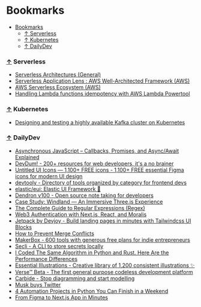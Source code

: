 # Bookmarks

- [Bookmarks](#bookmarks)
    - [↑ Serverless](#-serverless)
    - [↑ Kubernetes](#-kubernetes)
    - [↑ DailyDev](#-dailydev)

<a name="serverless"></a>

### [↑](#bookmarks) Serverless

- [Serverless Architectures (General)](https://martinfowler.com/articles/serverless.html)
- [Serverless Application Lens : AWS Well-Architected Framework (AWS)](https://docs.aws.amazon.com/wellarchitected/latest/serverless-applications-lens/wellarchitected-serverless-applications-lens.pdf)
- [AWS Serverless Ecosystem (AWS)](https://lumigo.io/aws-serverless-ecosystem/)
- [Handling Lambda functions idempotency with AWS Lambda Powertool](https://aws.amazon.com/blogs/compute/handling-lambda-functions-idempotency-with-aws-lambda-powertools/)

<a name="kubernetes"></a>

### [↑](#bookmarks) Kubernetes

- [Designing and testing a highly available Kafka cluster on Kubernetes](https://learnk8s.io/kafka-ha-kubernetes)

<a name="dailydev"></a>

### [↑](#bookmarks) DailyDev
<!-- DAILYDEV-BOOKMARKS:START -->
- [Asynchronous JavaScript – Callbacks, Promises, and Async/Await Explained](https://app.daily.dev/posts/N1TeFqlYe?utm_source=rss&utm_medium=bookmarks&utm_campaign=I9dDe5CQwr5psfm90zee4)
- [DevDum! - 200+ resources for web developers, it&#39;s a no brainer](https://app.daily.dev/posts/QbzR9xygF?utm_source=rss&utm_medium=bookmarks&utm_campaign=I9dDe5CQwr5psfm90zee4)
- [Untitled UI Icons — 1,100+ FREE icons - 1,100+ FREE essential Figma icons for modern UI design](https://app.daily.dev/posts/Gd3htO8F8?utm_source=rss&utm_medium=bookmarks&utm_campaign=I9dDe5CQwr5psfm90zee4)
- [devtooly - Directory of tools organized by category for frontend devs](https://app.daily.dev/posts/azvWzECKB?utm_source=rss&utm_medium=bookmarks&utm_campaign=I9dDe5CQwr5psfm90zee4)
- [elastic/eui: Elastic UI Framework 🙌](https://app.daily.dev/posts/f-LrmofQ9?utm_source=rss&utm_medium=bookmarks&utm_campaign=I9dDe5CQwr5psfm90zee4)
- [Dendron v100 - Open source note taking for developers](https://app.daily.dev/posts/2R6WlOjJW?utm_source=rss&utm_medium=bookmarks&utm_campaign=I9dDe5CQwr5psfm90zee4)
- [Case Study: Windland — An Immersive Three.js Experience](https://app.daily.dev/posts/2jyJ9gDUm?utm_source=rss&utm_medium=bookmarks&utm_campaign=I9dDe5CQwr5psfm90zee4)
- [The Complete Guide to Regular Expressions &lpar;Regex&rpar;](https://app.daily.dev/posts/4wkqhDPAP?utm_source=rss&utm_medium=bookmarks&utm_campaign=I9dDe5CQwr5psfm90zee4)
- [Web3 Authentication with Next.js, React, and Moralis](https://app.daily.dev/posts/XAKnUOvmb?utm_source=rss&utm_medium=bookmarks&utm_campaign=I9dDe5CQwr5psfm90zee4)
- [Jetpack by Devjoy - Build landing pages in minutes with Tailwindcss UI Blocks](https://app.daily.dev/posts/Ol-p30VeZ?utm_source=rss&utm_medium=bookmarks&utm_campaign=I9dDe5CQwr5psfm90zee4)
- [How to Prevent Merge Conflicts](https://app.daily.dev/posts/JmreT783r?utm_source=rss&utm_medium=bookmarks&utm_campaign=I9dDe5CQwr5psfm90zee4)
- [MakerBox - 600 tools with generous free plans for indie entrepreneurs](https://app.daily.dev/posts/oBUL-ZYxz?utm_source=rss&utm_medium=bookmarks&utm_campaign=I9dDe5CQwr5psfm90zee4)
- [Secli - A CLI to store secrets locally](https://app.daily.dev/posts/kX_i90GMl?utm_source=rss&utm_medium=bookmarks&utm_campaign=I9dDe5CQwr5psfm90zee4)
- [I Coded The Same Algorithm in Python and Rust. Here Are the Performance Differences](https://app.daily.dev/posts/D9hSgX-94?utm_source=rss&utm_medium=bookmarks&utm_campaign=I9dDe5CQwr5psfm90zee4)
- [Essential Illustrations - Creative library of 1,200 consistent illustrations ✨](https://app.daily.dev/posts/HaZvs6NF8?utm_source=rss&utm_medium=bookmarks&utm_campaign=I9dDe5CQwr5psfm90zee4)
- [Verse™ Beta - The first general purpose codeless development platform](https://app.daily.dev/posts/814L0azRt?utm_source=rss&utm_medium=bookmarks&utm_campaign=I9dDe5CQwr5psfm90zee4)
- [Carbide - Stop diagramming and start modelling](https://app.daily.dev/posts/duIASbz-3?utm_source=rss&utm_medium=bookmarks&utm_campaign=I9dDe5CQwr5psfm90zee4)
- [Musk buys Twitter](https://app.daily.dev/posts/4I6he16-R?utm_source=rss&utm_medium=bookmarks&utm_campaign=I9dDe5CQwr5psfm90zee4)
- [4 Automation Projects in Python You Can Finish in a Weekend](https://app.daily.dev/posts/NLeOa3QoV?utm_source=rss&utm_medium=bookmarks&utm_campaign=I9dDe5CQwr5psfm90zee4)
- [From Figma to Next.js App in Minutes](https://app.daily.dev/posts/XE4DQtt6C?utm_source=rss&utm_medium=bookmarks&utm_campaign=I9dDe5CQwr5psfm90zee4)
<!-- DAILYDEV-BOOKMARKS:END -->